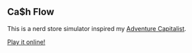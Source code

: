 ## Ca$h Flow

This is a nerd store simulator inspired my [Adventure Capitalist](https://en.wikipedia.org/wiki/Adventure_Capitalist).

[Play it online!](cf/)